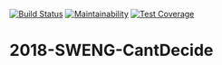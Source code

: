 [![Build Status](https://travis-ci.org/X4l1b1/2018-SWENG-Radius.svg?branch=master)](https://travis-ci.org/X4l1b1/2018-SWENG-Radius)
[![Maintainability](https://api.codeclimate.com/v1/badges/ffc2788fd3ac0d1914d2/maintainability)](https://codeclimate.com/github/X4l1b1/2018-SWENG-Radius/maintainability)
[![Test Coverage](https://api.codeclimate.com/v1/badges/ffc2788fd3ac0d1914d2/test_coverage)](https://codeclimate.com/github/X4l1b1/2018-SWENG-Radius/test_coverage)
# 2018-SWENG-CantDecide
